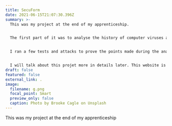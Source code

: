 ```yaml
---
title: SecuForm
date: 2021-06-15T21:07:30.396Z
summary: >-
  This was my project at the end of my apprenticeship.


  The first part of it was to analyse the history of computer viruses and attacks. Then, I created a virtual network on VMWare. I had two main PCs : a Windows 10 one, which was the "victim", and a Kali Linux one, which was the "attacker". 


  I ran a few tests and attacks to prove the points made during the analysis.


  I will talk about this projet more in details later. This website is still under construction.
draft: false
featured: false
external_link: .
image:
  filename: g.png
  focal_point: Smart
  preview_only: false
  caption: Photo by Brooke Cagle on Unsplash
---
```

This was my project at the end of my apprenticeship